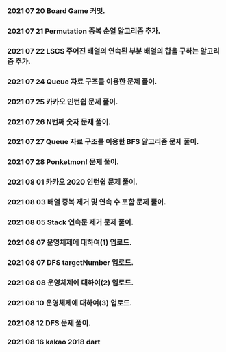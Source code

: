 ### 2021 07 20 Board Game 커밋.

### 2021 07 21 Permutation 중복 순열 알고리즘 추가.

### 2021 07 22 LSCS 주어진 배열의 연속된 부분 배열의 합을 구하는 알고리즘 추가.

### 2021 07 24 Queue 자료 구조를 이용한 문제 풀이.

### 2021 07 25 카카오 인턴쉽 문제 풀이.

### 2021 07 26 N번째 숫자 문제 풀이.

### 2021 07 27 Queue 자료 구조를 이용한 BFS 알고리즘 문제 풀이.

### 2021 07 28 Ponketmon! 문제 풀이.

### 2021 08 01 카카오 2020 인턴쉽 문제 풀이.

### 2021 08 03 배열 중복 제거 및 연속 수 포함 문제 풀이.

### 2021 08 05 Stack 연속문 제거 문제 풀이.

### 2021 08 07 운영체제에 대하여(1) 업로드.

### 2021 08 07 DFS targetNumber 업로드.

### 2021 08 08 운영체제에 대하여(2) 업로드.

### 2021 08 10 운영체제에 대하여(3) 업로드.

### 2021 08 12 DFS 문제 풀이.

### 2021 08 16 kakao 2018 dart
